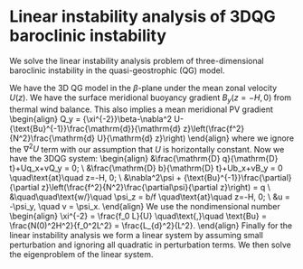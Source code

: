 # Linear instability analysis of 3DQG baroclinic instability

We solve the linear instability analysis problem of three-dimensional
baroclinic instability in the quasi-geostrophic (QG) model.

We have the 3D QG model in the $\beta$-plane under the mean zonal
velocity $U(z)$. We have the surface meridional buoyancy gradient
$B_y(z=-H, 0)$ from thermal wind balance. This also implies a mean
meridional PV gradient
\begin{align}
    Q_y = \{\xi^{-2}\}\beta-\nabla^2 U-\{\text{Bu}^{-1}\}\frac{\mathrm{d}}{\mathrm{d} z}\left(\frac{f^2}{N^2}\frac{\mathrm{d} U}{\mathrm{d} z}\right)
\end{align}
where we ignore the $\nabla^2 U$ term with our
assumption that $U$ is horizontally constant. Now we have the 3DQG
system: 
\begin{align}
    &\frac{\mathrm{D} q}{\mathrm{D} t}+Uq_x+vQ_y = 0; \\
    &\frac{\mathrm{D} b}{\mathrm{D} t}+Ub_x+vB_y = 0 \quad\text{at}\quad z=-H, 0; \\
    &\nabla^2\psi + \{\text{Bu}^{-1}\}\frac{\partial}{\partial z}\left(\frac{f^2}{N^2}\frac{\partial\psi}{\partial z}\right) = q \\
    &\quad\quad\text{w/}\quad \psi_z = b/f \quad\text{at}\quad z=-H, 0; \\
    &u = -\psi_y, \quad v = \psi_x.
\end{align}
We use the nondimensional number 
\begin{align}
    \xi^{-2} = \frac{f_0 L}{U} \quad\text{,}\quad \text{Bu} = \frac{N(0)^2H^2}{f_0^2L^2} = \frac{L_{d}^2}{L^2}.
\end{align}
Finally for the linear instability analysis we form a
linear system by assuming small perturbation and ignoring all quadratic
in perturbation terms. We then solve the eigenproblem of the linear
system.